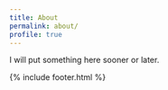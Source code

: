 ```yaml
---
title: About
permalink: about/
profile: true
---
```


I will put something here sooner or later.

{% include footer.html %}